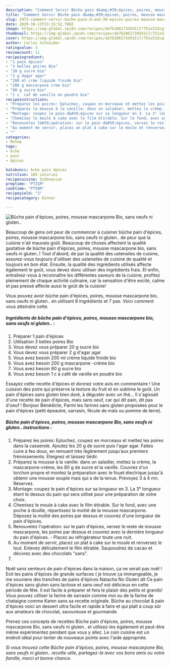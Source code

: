 ```yaml
---
description: "Comment Servir Bûche pain d&amp;#39;épices, poires, mousse mascarpone Bio, sans oeufs ni gluten.."
title: "Comment Servir Bûche pain d&amp;#39;épices, poires, mousse mascarpone Bio, sans oeufs ni gluten.."
slug: 2973-comment-servir-buche-pain-d-and-39-epices-poires-mousse-mascarpone-bio-sans-oeufs-ni-gluten
date: 2020-10-13T23:15:52.708Z
image: https://img-global.cpcdn.com/recipes/ab7b286173d5d117/751x532cq70/buche-pain-depices-poires-mousse-mascarpone-bio-sans-oeufs-ni-gluten-photo-principale-de-la-recette.jpg
thumbnail: https://img-global.cpcdn.com/recipes/ab7b286173d5d117/751x532cq70/buche-pain-depices-poires-mousse-mascarpone-bio-sans-oeufs-ni-gluten-photo-principale-de-la-recette.jpg
cover: https://img-global.cpcdn.com/recipes/ab7b286173d5d117/751x532cq70/buche-pain-depices-poires-mousse-mascarpone-bio-sans-oeufs-ni-gluten-photo-principale-de-la-recette.jpg
author: Carlos Schneider
ratingvalue: 3
reviewcount: 11
recipeingredient:
- "1 pain dpices"
- "3 belles poires Bio"
- "20 g sucre bio"
- "2 g dagar agar"
- "200 ml crme liquide froide bio"
- "200 g mascarpone crme bio"
- "80 g sucre bio"
- "1 c  caf de vanille en poudre bio"
recipeinstructions:
- "Préparez les poires: Epluchez, coupez en morceaux et mettez les poires dans la casserole. Ajoutez les 20 g de sucre puis l&#39;agar agar. Faites cuire à feu doux, en remuant très légèrement jusqu&#39;aux premiers frémissements. Eteignez et laissez tiédir."
- "Préparez la mousse à la vanille: dans un saladier, mettez la crème, la mascarpone-crème, les 80 g de sucre et la vanille. Couvrez d&#39;un torchon propre et montez la préparation avec le fouet électrique jusqu&#39;à obtenir une mousse souple mais qui a de la tenue. Prévoyez 3 à 4 mn. Réservez."
- "Montage: coupez le pain d&#39;épices sur sa longueur en 3. La 3° longueur étant le dessus du pain qui sera utilisé pour une préparation de votre choix."
- "Chemisez le moule à cake avec le film étirable. Sur le fond, avec une poche à douille, répartissez la moitié de la mousse mascarpone. Déposez la moitié des poires par dessus et couvrez d&#39;une longueur de pain d&#39;épices."
- "Renouvelez l&#39;opération: sur le pain d&#39;épices, versez le reste de mousse mascarpone, les poires par dessus et couvrez avec la dernière longueur du pain d&#39;épices. Placez au réfrigérateur toute une nuit."
- "Au moment de servir, placez un plat à cake sur le moule et renversez le tout. Enlevez délicatement le film étirable. Saupoudrez de cacao et décorez avec des chocolats &#34;sans&#34;."
- ""
categories:
- Resep
tags:
- bche
- pain
- dpices

katakunci: bche pain dpices 
nutrition: 103 calories
recipecuisine: Indonesian
preptime: "PT31M"
cooktime: "PT58M"
recipeyield: "3"
recipecategory: Dinner

---
```



![Bûche pain d&#39;épices, poires, mousse mascarpone Bio, sans oeufs ni gluten..](https://img-global.cpcdn.com/recipes/ab7b286173d5d117/751x532cq70/buche-pain-depices-poires-mousse-mascarpone-bio-sans-oeufs-ni-gluten-photo-principale-de-la-recette.jpg)

Beaucoup de gens ont peur de commencer à cuisiner bûche pain d&#39;épices, poires, mousse mascarpone bio, sans oeufs ni gluten.. de peur que la cuisine n'ait mauvais goût. Beaucoup de choses affectent la qualité gustative de bûche pain d&#39;épices, poires, mousse mascarpone bio, sans oeufs ni gluten..! Tout d'abord, de par la qualité des ustensiles de cuisine, assurez-vous toujours d'utiliser des ustensiles de cuisine de qualité et toujours en bon état. Ensuite, la qualité des ingrédients utilisés affecte également le goût, vous devez donc utiliser des ingrédients frais. Et enfin, entraînez-vous à reconnaître les différentes saveurs de la cuisine, profitez pleinement de chaque activité culinaire, car la sensation d'être excité, calme et pas pressé affecte aussi le goût de la cuisine!

<!--inarticleads1-->

Vous pouvez avoir bûche pain d&#39;épices, poires, mousse mascarpone bio, sans oeufs ni gluten.. en utilisant 8 Ingrédients et 7 pas. Voici comment vous atteindre cette.

##### Ingrédients de bûche pain d&#39;épices, poires, mousse mascarpone bio, sans oeufs ni gluten.. :

1. Préparer 1 pain d&#39;épices
1. Utilisation 3 belles poires Bio
1. Vous devez vous préparer 20 g sucre bio
1. Vous devez vous préparer 2 g d&#39;agar agar
1. Vous avez besoin 200 ml crème liquide froide bio
1. Vous avez besoin 200 g mascarpone -crème bio
1. Vous avez besoin 80 g sucre bio
1. Vous avez besoin 1 c à café de vanille en poudre bio


Essayez cette recette d&#39;épices et donnez votre avis en commentaire ! Une cuisson des poire qui préserve la texture du fruit et en sublime le goût. Un pain d&#39;épices sans gluten bien doré, à déguster avec un thé… Il s&#39;agissait d&#39;une recette de pain d&#39;épices, mais sans oeuf, car qui dit pain, dit pas d&#39;oeuf ! Bonjour Bénédicte, Parmi les farines sans gluten proposées pour le pain d&#39;épices (petit épeautre, sarrasin, fécule de maïs ou pomme de terre). 

<!--inarticleads2-->

##### Bûche pain d&#39;épices, poires, mousse mascarpone Bio, sans oeufs ni gluten.. instructions :

1. Préparez les poires: Epluchez, coupez en morceaux et mettez les poires dans la casserole. Ajoutez les 20 g de sucre puis l&#39;agar agar. Faites cuire à feu doux, en remuant très légèrement jusqu&#39;aux premiers frémissements. Eteignez et laissez tiédir.
1. Préparez la mousse à la vanille: dans un saladier, mettez la crème, la mascarpone-crème, les 80 g de sucre et la vanille. Couvrez d&#39;un torchon propre et montez la préparation avec le fouet électrique jusqu&#39;à obtenir une mousse souple mais qui a de la tenue. Prévoyez 3 à 4 mn. Réservez.
1. Montage: coupez le pain d&#39;épices sur sa longueur en 3. La 3° longueur étant le dessus du pain qui sera utilisé pour une préparation de votre choix.
1. Chemisez le moule à cake avec le film étirable. Sur le fond, avec une poche à douille, répartissez la moitié de la mousse mascarpone. Déposez la moitié des poires par dessus et couvrez d&#39;une longueur de pain d&#39;épices.
1. Renouvelez l&#39;opération: sur le pain d&#39;épices, versez le reste de mousse mascarpone, les poires par dessus et couvrez avec la dernière longueur du pain d&#39;épices. - Placez au réfrigérateur toute une nuit.
1. Au moment de servir, placez un plat à cake sur le moule et renversez le tout. Enlevez délicatement le film étirable. Saupoudrez de cacao et décorez avec des chocolats &#34;sans&#34;.
1. 


Noël sans senteurs de pain d&#39;épices dans la maison, ça ne serait pas noël ! Exit les pains d&#39;épices de grande surfaces ( je trouve ça immangeable, je me souviens des tranches de pains d&#39;épices Natacha No Gluten dit  Ce pain d&#39;épices sans gluten sans lactose et sans oeuf est délicieux en cette période de fête. Il est facile à préparer et fera le plaisir des petits et grands! Vous pouvez utiliser la farine de sarrasin comme moi ou de la farine de chataigne comme Karen sans sa recette originale. Bûche au chocolat &amp; pain d&#39;épices voici un dessert ultra facile et rapide à faire et qui plaît à coup sûr aux amateurs de chocolat, savoureuse et gourmande. 

<!--inarticleads1-->

<p>
Prenez ces concepts de recettes Bûche pain d&#39;épices, poires, mousse mascarpone Bio, sans oeufs ni gluten.. et utilisez-les également et peut-être même expérimentez pendant que vous y allez. Le coin cuisine est un endroit idéal pour tenter de nouveaux points avec l'aide appropriée.
</p>

<p>
<i>Si vous trouvez cette Bûche pain d&#39;épices, poires, mousse mascarpone Bio, sans oeufs ni gluten.. recette utile, partagez-la avec vos bons amis ou votre famille, merci et bonne chance.</i>
</p>
